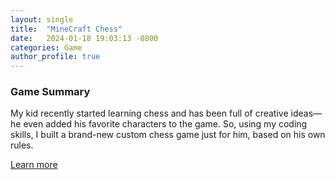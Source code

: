 ```yaml
---
layout: single
title:  "MineCraft Chess"
date:   2024-01-18 19:03:13 -0800
categories: Game
author_profile: true
---
```


### Game Summary 
My kid recently started learning chess and has been full of creative ideas—he even added his favorite characters to the game. So, using my coding skills, I built a brand-new custom chess game just for him, based on his own rules.

<a href="https://roy.swdev.online/crazychess/" class="btn btn--primary">Learn more</a>

